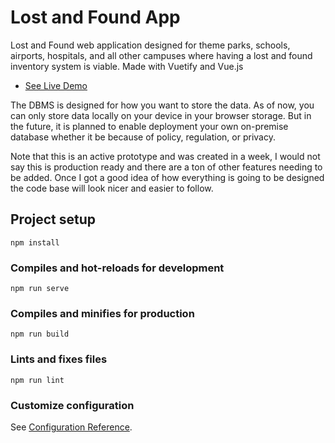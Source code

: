 # Lost and Found App

Lost and Found web application designed for theme parks, schools, airports, hospitals, and all other campuses where
having a lost and found inventory system is viable. Made with Vuetify and Vue.js
- [See Live Demo](https://github.com/JohnLFX/LostandFound)

The DBMS is designed for how you want to store the data. As of now, you can only store data locally on your device in
your browser storage. But in the future, it is planned to enable deployment your own on-premise database whether it be
because of policy, regulation, or privacy.

Note that this is an active prototype and was created in a week, I would not say this is production ready and there are
a ton of other features needing to be added. Once I got a good idea of how everything is going to be designed the code
base will look nicer and easier to follow.

## Project setup

```
npm install
```

### Compiles and hot-reloads for development

```
npm run serve
```

### Compiles and minifies for production
```
npm run build
```

### Lints and fixes files
```
npm run lint
```

### Customize configuration
See [Configuration Reference](https://cli.vuejs.org/config/).

